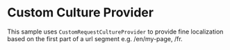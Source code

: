 # Custom Culture Provider

This sample uses `CustomRequestCultureProvider` to provide fine localization based on the first part of a url segment e.g. /en/my-page, /fr.